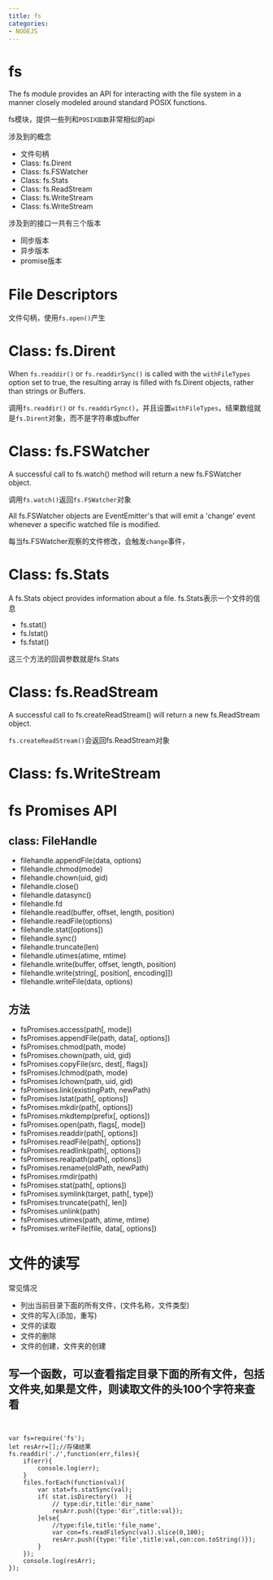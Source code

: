```yaml
---
title: fs
categories: 
- NODEJS
---
```


# fs
The fs module provides an API for interacting with the file system in a manner closely modeled around standard POSIX functions.

fs模块，提供一些列和`POSIX函数`非常相似的api

涉及到的概念

- 文件句柄
- Class: fs.Dirent
- Class: fs.FSWatcher
- Class: fs.Stats
- Class: fs.ReadStream
- Class: fs.WriteStream
- Class: fs.WriteStream

涉及到的接口一共有三个版本

- 同步版本
- 异步版本
- promise版本

# File Descriptors

文件句柄，使用`fs.open()`产生

# Class: fs.Dirent

When `fs.readdir()` or `fs.readdirSync()` is called with the `withFileTypes` option set to true, the resulting array is filled with fs.Dirent objects, rather than strings or Buffers.

调用`fs.readdir()` or `fs.readdirSync()`，并且设置`withFileTypes`，结果数组就是`fs.Dirent`对象，而不是字符串或buffer

# Class: fs.FSWatcher

A successful call to fs.watch() method will return a new fs.FSWatcher object.

调用`fs.watch()`返回`fs.FSWatcher`对象

All fs.FSWatcher objects are EventEmitter's that will emit a 'change' event whenever a specific watched file is modified.

每当fs.FSWatcher观察的文件修改，会触发`change`事件，


# Class: fs.Stats
A fs.Stats object provides information about a file.
fs.Stats表示一个文件的信息

- fs.stat()
- fs.lstat()
- fs.fstat() 

这三个方法的回调参数就是fs.Stats

# Class: fs.ReadStream

A successful call to fs.createReadStream() will return a new fs.ReadStream object.

`fs.createReadStream()`会返回fs.ReadStream对象

# Class: fs.WriteStream


 
# fs Promises API

## class: FileHandle

- filehandle.appendFile(data, options)
- filehandle.chmod(mode)
- filehandle.chown(uid, gid)
- filehandle.close()
- filehandle.datasync()
- filehandle.fd
- filehandle.read(buffer, offset, length, position)
- filehandle.readFile(options)
- filehandle.stat([options])
- filehandle.sync()
- filehandle.truncate(len)
- filehandle.utimes(atime, mtime)
- filehandle.write(buffer, offset, length, position)
- filehandle.write(string[, position[, encoding]])
- filehandle.writeFile(data, options)


## 方法
- fsPromises.access(path[, mode])
- fsPromises.appendFile(path, data[, options])
- fsPromises.chmod(path, mode)
- fsPromises.chown(path, uid, gid)
- fsPromises.copyFile(src, dest[, flags])
- fsPromises.lchmod(path, mode)
- fsPromises.lchown(path, uid, gid)
- fsPromises.link(existingPath, newPath)
- fsPromises.lstat(path[, options])
- fsPromises.mkdir(path[, options])
- fsPromises.mkdtemp(prefix[, options])
- fsPromises.open(path, flags[, mode])
- fsPromises.readdir(path[, options])
- fsPromises.readFile(path[, options])
- fsPromises.readlink(path[, options])
- fsPromises.realpath(path[, options])
- fsPromises.rename(oldPath, newPath)
- fsPromises.rmdir(path)
- fsPromises.stat(path[, options])
- fsPromises.symlink(target, path[, type])
- fsPromises.truncate(path[, len])
- fsPromises.unlink(path)
- fsPromises.utimes(path, atime, mtime)
- fsPromises.writeFile(file, data[, options])
















# 文件的读写

常见情况
- 列出当前目录下面的所有文件，(文件名称，文件类型)
- 文件的写入(添加，重写)
- 文件的读取
- 文件的删除
- 文件的创建，文件夹的创建

## 写一个函数，可以查看指定目录下面的所有文件，包括文件夹,如果是文件，则读取文件的头100个字符来查看

```


var fs=require('fs');
let resArr=[];//存储结果
fs.readdir('./',function(err,files){
    if(err){
        console.log(err);
    }
    files.forEach(function(val){
        var stat=fs.statSync(val);
        if( stat.isDirectory()  ){
            // type:dir,title:'dir_name'
            resArr.push({type:'dir',title:val});
        }else{
            //type:file,title:'file_name',
            var con=fs.readFileSync(val).slice(0,100);
            resArr.push({type:'file',title:val,con:con.toString()});
        }
    });
    console.log(resArr);
});



```

